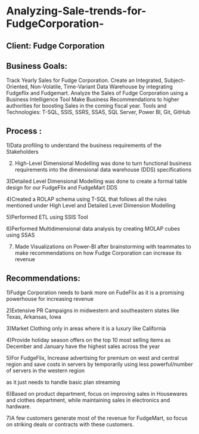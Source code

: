# Analyzing-Sale-trends-for-FudgeCorporation-
## Client: Fudge Corporation
## Business Goals:
Track Yearly Sales for Fudge Corporation.
Create an Integrated, Subject-Oriented, Non-Volatile, Time-Variant 
Data Warehouse by integrating Fudgeflix and Fudgemart.
Analyze the Sales of Fudge Corporation using a Business Intelligence Tool
Make Business Recommendations to higher authorities for boosting Sales in the coming fiscal year.
Tools and Technologies: T-SQL, SSIS, SSRS, SSAS, SQL Server, Power BI, Git, GitHub

## Process :
1)Data profiling to understand the business requirements of the Stakeholders

2) High-Level Dimensional Modelling was done to turn functional business requirements into the dimensional data warehouse (DDS)
specifications 

3)Detailed Level Dimensional Modelling was done to create a formal table design for our FudgeFlix and FudgeMart DDS

4)Created a ROLAP schema using T-SQL that follows all the rules mentioned under High Level and Detailed Level Dimension Modelling  

5)Performed ETL using SSIS Tool

6)Performed Multidimensional data analysis by creating MOLAP cubes using SSAS

7) Made Visualizations on Power-BI after brainstorming with teammates to make recommendations on how Fudge Corporation can increase its revenue    

## Recommendations:
1)Fudge Corporation needs to bank more on FudeFlix as it is a promising powerhouse for increasing revenue 

2)Extensive PR Campaigns in midwestern and southeastern states like Texas, Arkansas, Iowa

3)Market Clothing only in areas where it is a luxury like California

4)Provide holiday season offers on the top 10 most selling items as December and January have the highest sales across the year  

5)For FudgeFlix, Increase advertising for premium on west and central region and save costs in servers by temporarily using less powerful/number of servers in the western region 

as it just needs to handle basic plan streaming   

6)Based on product department, focus on improving sales in Housewares and clothes department, while maintaining sales in electronics and hardware.

7)A few customers generate most of the revenue for FudgeMart, so focus on striking deals or contracts with these customers.


